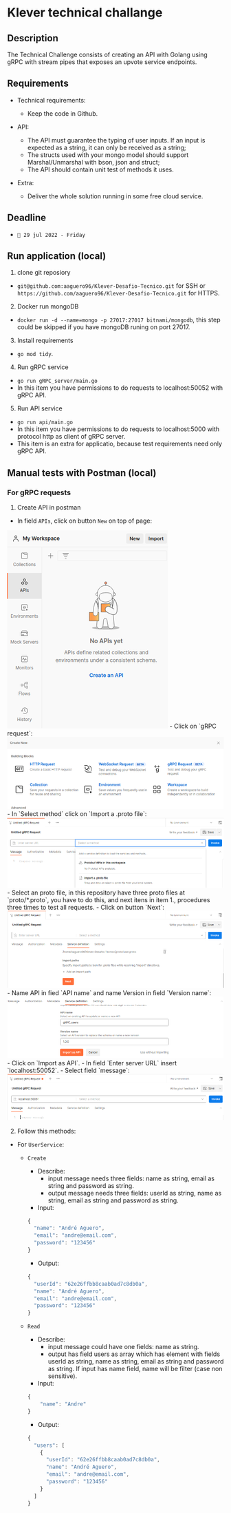 <h1>Klever technical challange</h1>

<h2>Description</h2>

The Technical Challenge consists of creating an API with Golang using gRPC with stream pipes that exposes an upvote service endpoints.

<h2>Requirements</h2>

- Technical requirements:
  - Keep the code in Github.

- API:
  - The API must guarantee the typing of user inputs. If an input is expected as a string, it can only be received as a string;
  - The structs used with your mongo model should support Marshal/Unmarshal with bson, json and struct;
  - The API should contain unit test of methods it uses.

- Extra:
  - Deliver the whole solution running in some free cloud service.

<h2>Deadline</h2>

- `📅 29 jul 2022 - Friday`

<h2>Run application (local)</h2>

1. clone git reposiory
- `git@github.com:aaguero96/Klever-Desafio-Tecnico.git` for SSH or `https://github.com/aaguero96/Klever-Desafio-Tecnico.git` for HTTPS.

2. Docker run mongoDB
- `docker run -d --name=mongo -p 27017:27017 bitnami/mongodb`, this step could be skipped if you have mongoDB runing on port 27017.

3. Install requirements
- `go mod tidy`.

4. Run gRPC service
- `go run gRPC_server/main.go`
- In this item you have permissions to do requests to localhost:50052 with gRPC API.

5. Run API service
- `go run api/main.go`
- In this item you have permissions to do requests to localhost:5000 with protocol http as client of gRPC server.
- This item is an extra for applicatio, because test requirements need only gRPC API.

<h2>Manual tests with Postman (local)</h2>

<h3>For gRPC requests</h3>

1. Create API in postman
  - In field `APIs`, click on button `New` on top of page:
  <img src="https://github.com/aaguero96/Klever-Desafio-Tecnico/blob/main/images/gRPC_1.png?raw=true"/>
  - Click on `gRPC request`:
  <img src="https://github.com/aaguero96/Klever-Desafio-Tecnico/blob/main/images/gRPC_2.png?raw=true"/>
  - In `Select method` click on `Import a .proto file`:
  <img src="https://github.com/aaguero96/Klever-Desafio-Tecnico/blob/main/images/gRPC_3.png?raw=true"/>
  - Select an proto file, in this repository have three proto files at `proto/*.proto`, you have to do this, and next itens in item 1., procedures three times to test all requests.
  - Click on button `Next`:
  <img src="https://github.com/aaguero96/Klever-Desafio-Tecnico/blob/main/images/gRPC_4.png?raw=true"/>
  - Name API in fied `API name` and name Version in field `Version name`:
  <img src="https://github.com/aaguero96/Klever-Desafio-Tecnico/blob/main/images/gRPC_5.png?raw=true"/>
  - Click on `Import as API`.
  - In field `Enter server URL` insert `localhost:50052`.
  - Select field `message`:
  <img src="https://github.com/aaguero96/Klever-Desafio-Tecnico/blob/main/images/gRPC_6.png?raw=true"/>

2. Follow this methods:

  - For `UserService`:
    - `Create`
      - Describe:
        - input message needs three fields: name as string, email as string and password as string.
        - output message needs three fields: userId as string, name as string, email as string and password as string.
      - Input:
      ```javascript
      {
        "name": "André Aguero",
        "email": "andre@email.com",
        "password": "123456"
      }
      ```
      - Output:
      ```javascript
      {
        "userId": "62e26ffbb8caab0ad7c8db0a",
        "name": "André Aguero",
        "email": "andre@email.com",
        "password": "123456"
      }
      ```
      
    - `Read`
      - Describe:
        - input message could have one fields: name as string.
        - output has field users as array which has element with fields userId as string, name as string, email as string and password as string. If input has name field, name will be filter (case non sensitive).
      - Input:
      ```javascript
      {
          "name": "Andre"
      }
      ```
      - Output:
      ```javascript
      {
        "users": [
          {
            "userId": "62e26ffbb8caab0ad7c8db0a",
            "name": "André Aguero",
            "email": "andre@email.com",
            "password": "123456"
          }
        ]
      }
      ```